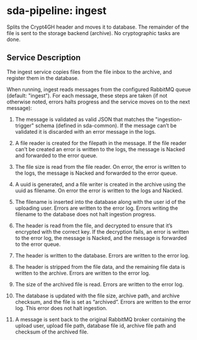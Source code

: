 # sda-pipeline: ingest

Splits the Crypt4GH header and moves it to database. The remainder of the file
is sent to the storage backend (archive). No cryptographic tasks are done.

## Service Description
The ingest service copies files from the file inbox to the archive, and register them in the database.

When running, ingest reads messages from the configured RabbitMQ queue (default: "ingest").
For each message, these steps are taken (if not otherwise noted, errors halts progress and the service moves on to the next message):

1.  The message is validated as valid JSON that matches the "ingestion-trigger" schema (defined in sda-common).
If the message can’t be validated it is discarded with an error message in the logs.

1. A file reader is created for the filepath in the message.
If the file reader can’t be created an error is written to the logs, the message is Nacked and forwarded to the error queue.

1. The file size is read from the file reader.
On error, the error is written to the logs, the message is Nacked and forwarded to the error queue.

1. A uuid is generated, and a file writer is created in the archive using the uuid as filename.
On error the error is written to the logs and Nacked.

1. The filename is inserted into the database along with the user id of the uploading user.
Errors are written to the error log.
Errors writing the filename to the database does not halt ingestion progress.

1. The header is read from the file, and decrypted to ensure that it’s encrypted with the correct key.
If the decryption fails, an error is written to the error log, the message is Nacked, and the message is forwarded to the error queue.

1. The header is written to the database.
Errors are written to the error log.

1. The header is stripped from the file data, and the remaining file data is written to the archive.
Errors are written to the error log.

1. The size of the archived file is read.
Errors are written to the error log.

1. The database is updated with the file size, archive path, and archive checksum, and the file is set as “archived”.
Errors are written to the error log.
This error does not halt ingestion.

1. A message is sent back to the original RabbitMQ broker containing the upload user, upload file path, database file id, archive file path and checksum of the archived file.
